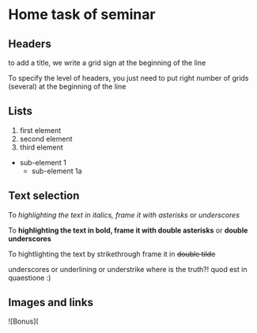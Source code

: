 # Home task of seminar

## Headers

to add a title, we write a grid sign at the beginning of the line

To specify the level of headers, you just need to put right number of grids (several) at the beginning of the line

## Lists

1. first element
2. second element
3. third element
  * sub-element 1
    + sub-element 1a

## Text selection

To *highlighting the text in italics, frame it with asterisks* or _underscores_

To **highlighting the text in bold, frame it with double asterisks** or __double underscores__

To hightlighting the text by strikethrough frame it in ~~double tilde~~

underscores or underlining or understrike where is the truth?! quod est in quaestione :)

## Images and links

![Bonus](
